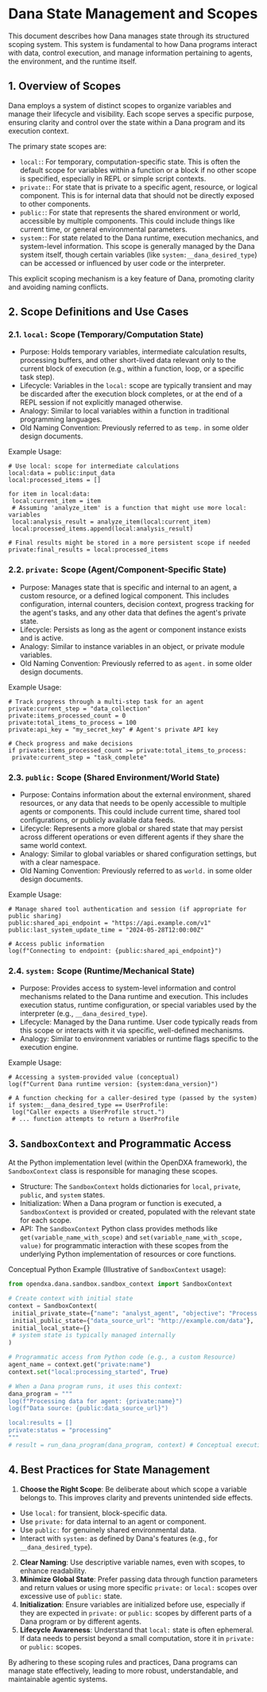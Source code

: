 # Dana State Management and Scopes

This document describes how Dana manages state through its structured scoping system. This system is fundamental to how Dana programs interact with data, control execution, and manage information pertaining to agents, the environment, and the runtime itself.

## 1. Overview of Scopes

Dana employs a system of distinct scopes to organize variables and manage their lifecycle and visibility. Each scope serves a specific purpose, ensuring clarity and control over the state within a Dana program and its execution context.

The primary state scopes are:

* `local:`: For temporary, computation-specific state. This is often the default scope for variables within a function or a block if no other scope is specified, especially in REPL or simple script contexts.
* `private:`: For state that is private to a specific agent, resource, or logical component. This is for internal data that should not be directly exposed to other components.
* `public:`: For state that represents the shared environment or world, accessible by multiple components. This could include things like current time, or general environmental parameters.
* `system:`: For state related to the Dana runtime, execution mechanics, and system-level information. This scope is generally managed by the Dana system itself, though certain variables (like `system:__dana_desired_type`) can be accessed or influenced by user code or the interpreter.

This explicit scoping mechanism is a key feature of Dana, promoting clarity and avoiding naming conflicts.

## 2. Scope Definitions and Use Cases

### 2.1. `local:` Scope (Temporary/Computation State)

* Purpose: Holds temporary variables, intermediate calculation results, processing buffers, and other short-lived data relevant only to the current block of execution (e.g., within a function, loop, or a specific task step).
* Lifecycle: Variables in the `local:` scope are typically transient and may be discarded after the execution block completes, or at the end of a REPL session if not explicitly managed otherwise.
* Analogy: Similar to local variables within a function in traditional programming languages.
* Old Naming Convention: Previously referred to as `temp.` in some older design documents.

Example Usage:
```dana
# Use local: scope for intermediate calculations
local:data = public:input_data
local:processed_items = []

for item in local:data:
 local:current_item = item
 # Assuming 'analyze_item' is a function that might use more local: variables
 local:analysis_result = analyze_item(local:current_item)
 local:processed_items.append(local:analysis_result)

# Final results might be stored in a more persistent scope if needed
private:final_results = local:processed_items
```

### 2.2. `private:` Scope (Agent/Component-Specific State)

* Purpose: Manages state that is specific and internal to an agent, a custom resource, or a defined logical component. This includes configuration, internal counters, decision context, progress tracking for the agent's tasks, and any other data that defines the agent's private state.
* Lifecycle: Persists as long as the agent or component instance exists and is active.
* Analogy: Similar to instance variables in an object, or private module variables.
* Old Naming Convention: Previously referred to as `agent.` in some older design documents.

Example Usage:
```dana
# Track progress through a multi-step task for an agent
private:current_step = "data_collection"
private:items_processed_count = 0
private:total_items_to_process = 100
private:api_key = "my_secret_key" # Agent's private API key

# Check progress and make decisions
if private:items_processed_count >= private:total_items_to_process:
 private:current_step = "task_complete"
```

### 2.3. `public:` Scope (Shared Environment/World State)

* Purpose: Contains information about the external environment, shared resources, or any data that needs to be openly accessible to multiple agents or components. This could include current time, shared tool configurations, or publicly available data feeds.
* Lifecycle: Represents a more global or shared state that may persist across different operations or even different agents if they share the same world context.
* Analogy: Similar to global variables or shared configuration settings, but with a clear namespace.
* Old Naming Convention: Previously referred to as `world.` in some older design documents.

Example Usage:
```dana
# Manage shared tool authentication and session (if appropriate for public sharing)
public:shared_api_endpoint = "https://api.example.com/v1"
public:last_system_update_time = "2024-05-28T12:00:00Z"

# Access public information
log(f"Connecting to endpoint: {public:shared_api_endpoint}")
```

### 2.4. `system:` Scope (Runtime/Mechanical State)

* Purpose: Provides access to system-level information and control mechanisms related to the Dana runtime and execution. This includes execution status, runtime configuration, or special variables used by the interpreter (e.g., `__dana_desired_type`).
* Lifecycle: Managed by the Dana runtime. User code typically reads from this scope or interacts with it via specific, well-defined mechanisms.
* Analogy: Similar to environment variables or runtime flags specific to the execution engine.

Example Usage:
```dana
# Accessing a system-provided value (conceptual)
log(f"Current Dana runtime version: {system:dana_version}")

# A function checking for a caller-desired type (passed by the system)
if system:__dana_desired_type == UserProfile:
 log("Caller expects a UserProfile struct.")
 # ... function attempts to return a UserProfile
```

## 3. `SandboxContext` and Programmatic Access

At the Python implementation level (within the OpenDXA framework), the `SandboxContext` class is responsible for managing these scopes.

* Structure: The `SandboxContext` holds dictionaries for `local`, `private`, `public`, and `system` states.
* Initialization: When a Dana program or function is executed, a `SandboxContext` is provided or created, populated with the relevant state for each scope.
* API: The `SandboxContext` Python class provides methods like `get(variable_name_with_scope)` and `set(variable_name_with_scope, value)` for programmatic interaction with these scopes from the underlying Python implementation of resources or core functions.

Conceptual Python Example (Illustrative of `SandboxContext` usage):
```python
from opendxa.dana.sandbox.sandbox_context import SandboxContext

# Create context with initial state
context = SandboxContext(
 initial_private_state={"name": "analyst_agent", "objective": "Process data"},
 initial_public_state={"data_source_url": "http://example.com/data"},
 initial_local_state={}
 # system state is typically managed internally
)

# Programmatic access from Python code (e.g., a custom Resource)
agent_name = context.get("private:name")
context.set("local:processing_started", True)

# When a Dana program runs, it uses this context:
dana_program = """
log(f"Processing data for agent: {private:name}")
log(f"Data source: {public:data_source_url}")

local:results = []
private:status = "processing"
"""
# result = run_dana_program(dana_program, context) # Conceptual execution
```

## 4. Best Practices for State Management

1. **Choose the Right Scope**: Be deliberate about which scope a variable belongs to. This improves clarity and prevents unintended side effects.
 * Use `local:` for transient, block-specific data.
 * Use `private:` for data internal to an agent or component.
 * Use `public:` for genuinely shared environmental data.
 * Interact with `system:` as defined by Dana's features (e.g., for `__dana_desired_type`).
2. **Clear Naming**: Use descriptive variable names, even with scopes, to enhance readability.
3. **Minimize Global State**: Prefer passing data through function parameters and return values or using more specific `private:` or `local:` scopes over excessive use of `public:` state.
4. **Initialization**: Ensure variables are initialized before use, especially if they are expected in `private:` or `public:` scopes by different parts of a Dana program or by different agents.
5. **Lifecycle Awareness**: Understand that `local:` state is often ephemeral. If data needs to persist beyond a small computation, store it in `private:` or `public:` scopes.

By adhering to these scoping rules and practices, Dana programs can manage state effectively, leading to more robust, understandable, and maintainable agentic systems.